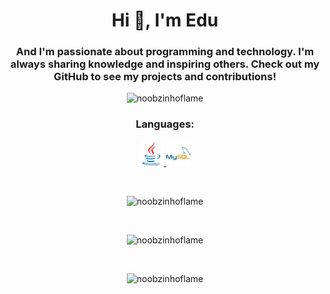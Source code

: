 <h1 align="center">Hi 👋, I'm Edu</h1>
<h3 align="center">And I'm passionate about programming and technology. I'm always sharing knowledge and inspiring others. Check out my GitHub to see my projects and contributions!</h3>

<p align="center"> <img src="https://komarev.com/ghpvc/?username=noobzinhoflame&label=Profile%20views&color=0e75b6&style=flat" alt="noobzinhoflame" /> </p>

<h3 align="center">Languages:</h3>
<p align="center"> <a href="https://www.java.com" target="_blank" rel="noreferrer"> <img src="https://raw.githubusercontent.com/devicons/devicon/master/icons/java/java-original.svg" alt="java" width="40" height="40"/> </a><a href="https://www.mysql.com/" target="_blank" rel="noreferrer"> <img src="https://raw.githubusercontent.com/devicons/devicon/master/icons/mysql/mysql-original-wordmark.svg" alt="mysql" width="40" height="40"/> </a> </p>

<br>

<p align="center">
  <img src="https://github-readme-stats.vercel.app/api/top-langs?username=noobzinhoflame&show_icons=true&locale=en&layout=compact" alt="noobzinhoflame" />
</p>

<br>

<p align="center">
  <img src="https://github-readme-stats.vercel.app/api?username=noobzinhoflame&show_icons=true&locale=en" alt="noobzinhoflame" />
</p>

<br>

<p align="center">
  <img src="https://github-readme-streak-stats.herokuapp.com/?user=noobzinhoflame&theme=highcontrast" alt="noobzinhoflame" />
</p>
